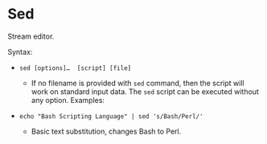 # Sed 
Stream editor.

Syntax:
* `sed [options]…  [script] [file]`
	* If no filename is provided with `sed` command, then the script will work on standard input data. The `sed` script can be executed without any option.
Examples:

* `echo "Bash Scripting Language" | sed 's/Bash/Perl/'` 
	* Basic text substitution, changes Bash to Perl.
